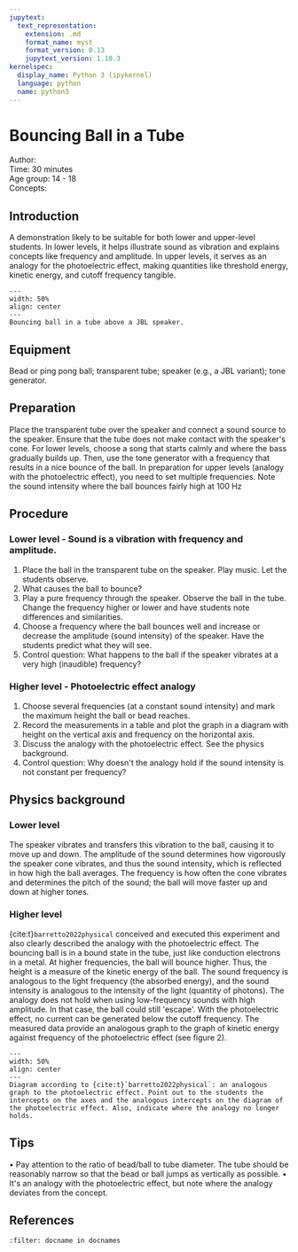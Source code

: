 ```yaml
---
jupytext:
  text_representation:
    extension: .md
    format_name: myst
    format_version: 0.13
    jupytext_version: 1.10.3
kernelspec:
  display_name: Python 3 (ipykernel)
  language: python
  name: python3
---
```


# Bouncing Ball in a Tube

Author:     \
Time:	30 minutes\
Age group:	14 - 18\
Concepts:	

## Introduction
A demonstration likely to be suitable for both lower and upper-level students. In lower levels, it helps illustrate sound as vibration and explains concepts like frequency and amplitude. In upper levels, it serves as an analogy for the photoelectric effect, making quantities like threshold energy, kinetic energy, and cutoff frequency tangible.

```{figure} dm83_figure1.PNG
---
width: 50%
align: center 
---
Bouncing ball in a tube above a JBL speaker.
```


## Equipment
Bead or ping pong ball; transparent tube; speaker (e.g., a JBL variant); tone generator.

## Preparation
Place the transparent tube over the speaker and connect a sound source to the speaker. Ensure that the tube does not make contact with the speaker's cone.
For lower levels, choose a song that starts calmly and where the bass gradually builds up. Then, use the tone generator with a frequency that results in a nice bounce of the ball.
In preparation for upper levels (analogy with the photoelectric effect), you need to set multiple frequencies. Note the sound intensity where the ball bounces fairly high at 100 Hz

## Procedure
### Lower level - Sound is a vibration with frequency and amplitude.
1. Place the ball in the transparent tube on the speaker. Play music. Let the students observe.
2. What causes the ball to bounce?
3. Play a pure frequency through the speaker. Observe the ball in the tube. Change the frequency higher or lower and have students note differences and similarities.
4. Choose a frequency where the ball bounces well and increase or decrease the amplitude (sound intensity) of the speaker. Have the students predict what they will see.
5. Control question: What happens to the ball if the speaker vibrates at a very high (inaudible) frequency?

### Higher level - Photoelectric effect analogy
1. Choose several frequencies (at a constant sound intensity) and mark the maximum height the ball or bead reaches.
2. Record the measurements in a table and plot the graph in a diagram with height on the vertical axis and frequency on the horizontal axis.
3. Discuss the analogy with the photoelectric effect. See the physics background.
4. Control question: Why doesn't the analogy hold if the sound intensity is not constant per frequency?


## Physics background
### Lower level 
The speaker vibrates and transfers this vibration to the ball, causing it to move up and down. The amplitude of the sound determines how vigorously the speaker cone vibrates, and thus the sound intensity, which is reflected in how high the ball averages.
The frequency is how often the cone vibrates and determines the pitch of the sound; the ball will move faster up and down at higher tones.

### Higher level
{cite:t}`barretto2022physical` conceived and executed this experiment and also clearly described the analogy with the photoelectric effect. The bouncing ball is in a bound state in the tube, just like conduction electrons in a metal. At higher frequencies, the ball will bounce higher. Thus, the height is a measure of the kinetic energy of the ball. The sound frequency is analogous to the light frequency (the absorbed energy), and the sound intensity is analogous to the intensity of the light (quantity of photons). The analogy does not hold when using low-frequency sounds with high amplitude. In that case, the ball could still 'escape'. With the photoelectric effect, no current can be generated below the cutoff frequency. The measured data provide an analogous graph to the graph of kinetic energy against frequency of the photoelectric effect (see figure 2).

```{figure} dm83_figure2.PNG
---
width: 50%
align: center 
---
Diagram according to {cite:t}`barretto2022physical`: an analogous graph to the photoelectric effect. Point out to the students the intercepts on the axes and the analogous intercepts on the diagram of the photoelectric effect. Also, indicate where the analogy no longer holds.
```


## Tips
• Pay attention to the ratio of bead/ball to tube diameter. The tube should be reasonably narrow so that the bead or ball jumps as vertically as possible.
• It's an analogy with the photoelectric effect, but note where the analogy deviates from the concept.

## References
```{bibliography}
:filter: docname in docnames
```